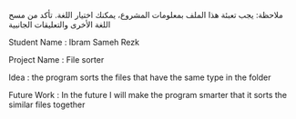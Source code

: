 
ملاحظة: يجب تعبئة هذا الملف بمعلومات المشروع، يمكنك اختيار اللغة. تأكد من مسح اللغة الأخرى والتعليقات الجانبية 


<div dir="rtl">
  


</div>



Student Name : Ibram Sameh Rezk


Project Name : File sorter

 
Idea : the program sorts the files that have the same type in the folder


Future Work  : In the future I will make the program smarter that it sorts the similar files together


